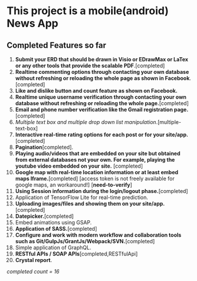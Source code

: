 # This project is a mobile(android) News App
## Completed Features so far
1. **Submit your ERD that should be drawn in Visio or EDrawMax or LaTex or any other tools that provide the scalable PDF**.[completed]
2. **Realtime commenting options through contacting your own database without refreshing or reloading the whole page as shown in Facebook**.[completed]
3. **Like and dislike button and count feature as shown on Facebook.**
4. **Realtime unique username verification through contacting your own database without refreshing or reloading the whole page.**[completed]
5. **Email and phone number verification like the Gmail registration page.**[completed]
6. *Multiple text box and multiple drop down list manipulation*.[multiple-text-box]
7. **Interactive real-time rating options for each post or for your site/app.**[completed]
8. **Pagination**[completed].
9. **Playing audio/videos that are embedded on your site but obtained from external databases not your own. For example, playing the youtube video embedded on your site.** [completed]
10. **Google map with real-time location information or at least embed maps Iframe.**[completed]
  [access token is not freely available for google maps, an workaround!] [**need-to-verify**]
11. **Using Session information during the login/logout phase.**[completed]
12. Application of TensorFlow Lite for real-time prediction.
13. **Uploading images/files and showing them on your site/app.**[completed]
14. **Datepicker.**[completed]
15. Embed animations using GSAP.
16. **Application of SASS.**[completed]
17. **Configure and work with modern workflow and collaboration tools such as Git/GulpJs/GrantJs/Webpack/SVN.**[completed]
18. Simple application of GraphQL.
19. **RESTful APIs / SOAP APIs**[completed,RESTfulApi]
20. **Crystal report**.

*completed count = 16*